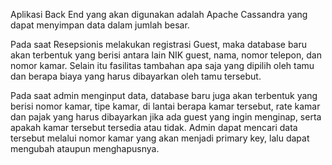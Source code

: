 Aplikasi Back End yang akan digunakan adalah Apache Cassandra yang dapat menyimpan data dalam jumlah besar.

Pada saat Resepsionis melakukan registrasi Guest, maka database baru akan terbentuk yang berisi antara lain NIK guest, nama, nomor
telepon, dan nomor kamar. Selain itu fasilitas tambahan apa saja yang dipilih oleh tamu dan berapa biaya yang harus dibayarkan oleh tamu
tersebut.

Pada saat admin menginput data, database baru juga akan terbentuk yang berisi nomor kamar, tipe kamar, di lantai berapa kamar tersebut,
rate kamar dan pajak yang harus dibayarkan jika ada guest yang ingin menginap, serta apakah kamar tersebut tersedia atau tidak.
Admin dapat mencari data tersebut melalui nomor kamar yang akan menjadi primary key, lalu dapat mengubah ataupun menghapusnya.
